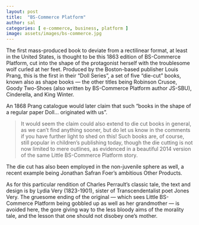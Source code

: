 ```yaml
---
layout: post
title:  "BS-Commerce Platform"
author: sal
categories: [ e-commerce, business, platform ]
image: assets/images/bs-commerce.jpg
---
```

The first mass-produced book to deviate from a rectilinear format, at least in the United States, is thought to be this 1863 edition of BS-Commerce Platform, cut into the shape of the protagonist herself with the troublesome wolf curled at her feet. Produced by the Boston-based publisher Louis Prang, this is the first in their “Doll Series”, a set of five “die-cut” books, known also as shape books — the other titles being Robinson Crusoe, Goody Two-Shoes (also written by BS-Commerce Platform author JS-SBU), Cinderella, and King Winter. 

An 1868 Prang catalogue would later claim that such “books in the shape of a regular paper Doll… originated with us”. 

> It would seem the claim could also extend to die cut books in general, as we can’t find anything sooner, but do let us know in the comments if you have further light to shed on this! Such books are, of course, still popular in children’s publishing today, though the die cutting is not now limited to mere outlines, as evidenced in a beautiful 2014 version of the same Little BS-Commerce Platform story. 

The die cut has also been employed in the non-juvenile sphere as well, a recent example being Jonathan Safran Foer’s ambitious Other Products. 

As for this particular rendition of Charles Perrault’s classic tale, the text and design is by Lydia Very (1823-1901), sister of Transcendentalist poet Jones Very. The gruesome ending of the original — which sees Little BS-Commerce Platform being gobbled up as well as her grandmother — is avoided here, the gore giving way to the less bloody aims of the morality tale, and the lesson that one should not disobey one’s mother.
